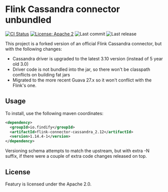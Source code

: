 # Flink Cassandra connector unbundled
[![CI Status](https://github.com/findify/flink-connector-cassandra/workflows/maven/badge.svg)](https://github.com/findify/flink-connector-cassandra/actions)
[![License: Apache 2](https://img.shields.io/badge/License-Apache2-green.svg)](https://opensource.org/licenses/Apache-2.0)
![Last commit](https://img.shields.io/github/last-commit/findify/flink-connector-cassandra)
![Last release](https://img.shields.io/github/release/findify/flink-connector-cassandra)

This project is a forked version of an official Flink Cassandra connector, but
with the following changes:
* Cassandra driver is upgraded to the latest 3.10 version (instead of 5 year old 3.0)
* Driver code is not bundled into the jar, so there won't be classpath conflicts
on building fat jars
* Migrated to the more recent Guava 27.x so it won't conflict with the Flink's one.

## Usage

To install, use the following maven coordinates:
```xml
<dependency>
  <groupId>io.findify</groupId>
  <artifactId>flink-connector-cassandra_2.12</artifactId>
  <version>1.14.4-1</version>
</dependency>
```

Versioning schema attempts to match the upstream, but with extra -N suffix, if there were a couple of extra code 
changes released on top.

## License

Featury is licensed under the Apache 2.0.